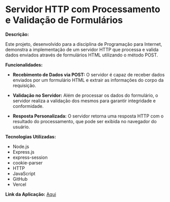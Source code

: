 # Servidor HTTP com Processamento e Validação de Formulários

**Descrição:**

Este projeto, desenvolvido para a disciplina de Programação para Internet, demonstra a implementação de um servidor HTTP que processa e valida dados enviados através de formulários HTML utilizando o método POST.

**Funcionalidades:**

- **Recebimento de Dados via POST:** O servidor é capaz de receber dados enviados por um formulário HTML e extrair as informações do corpo da requisição.

- **Validação no Servidor:** Além de processar os dados do formulário, o servidor realiza a validação dos mesmos para garantir integridade e conformidade.

- **Resposta Personalizada:** O servidor retorna uma resposta HTTP com o resultado do processamento, que pode ser exibida no navegador do usuário.

**Tecnologias Utilizadas:**

- Node.js
- Express.js
- express-session
- cookie-parser
- HTTP
- JavaScript
- GitHub
- Vercel

**Link da Aplicação:** [Aqui](https://exercicio-form.vercel.app/)
